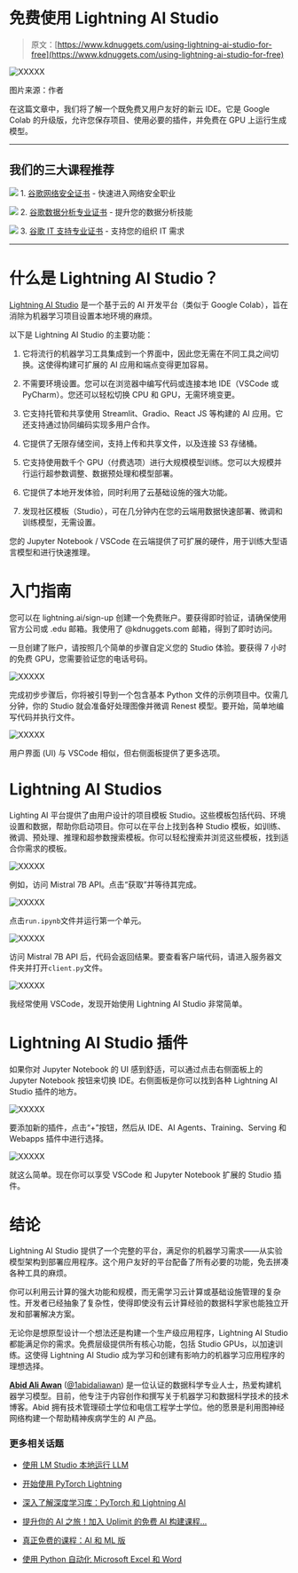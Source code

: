 # 免费使用 Lightning AI Studio

> 原文：[https://www.kdnuggets.com/using-lightning-ai-studio-for-free](https://www.kdnuggets.com/using-lightning-ai-studio-for-free)

![XXXXX](../Images/1b683e472b370d8613c7a937e7decfa1.png)

图片来源：作者

在这篇文章中，我们将了解一个既免费又用户友好的新云 IDE。它是 Google Colab 的升级版，允许您保存项目、使用必要的插件，并免费在 GPU 上运行生成模型。

* * *

## 我们的三大课程推荐

![](../Images/0244c01ba9267c002ef39d4907e0b8fb.png) 1\. [谷歌网络安全证书](https://www.kdnuggets.com/google-cybersecurity) - 快速进入网络安全职业

![](../Images/e225c49c3c91745821c8c0368bf04711.png) 2\. [谷歌数据分析专业证书](https://www.kdnuggets.com/google-data-analytics) - 提升您的数据分析技能

![](../Images/0244c01ba9267c002ef39d4907e0b8fb.png) 3\. [谷歌 IT 支持专业证书](https://www.kdnuggets.com/google-itsupport) - 支持您的组织 IT 需求

* * *

# 什么是 Lightning AI Studio？

[Lightning AI Studio](https://lightning.ai/) 是一个基于云的 AI 开发平台（类似于 Google Colab），旨在消除为机器学习项目设置本地环境的麻烦。

以下是 Lightning AI Studio 的主要功能：

1.  它将流行的机器学习工具集成到一个界面中，因此您无需在不同工具之间切换。这使得构建可扩展的 AI 应用和端点变得更加容易。

1.  不需要环境设置。您可以在浏览器中编写代码或连接本地 IDE（VSCode 或 PyCharm）。您还可以轻松切换 CPU 和 GPU，无需环境变更。

1.  它支持托管和共享使用 Streamlit、Gradio、React JS 等构建的 AI 应用。它还支持通过协同编码实现多用户合作。

1.  它提供了无限存储空间，支持上传和共享文件，以及连接 S3 存储桶。

1.  它支持使用数千个 GPU（付费选项）进行大规模模型训练。您可以大规模并行运行超参数调整、数据预处理和模型部署。

1.  它提供了本地开发体验，同时利用了云基础设施的强大功能。

1.  发现社区模板（Studio），可在几分钟内在您的云端用数据快速部署、微调和训练模型，无需设置。

您的 Jupyter Notebook / VSCode 在云端提供了可扩展的硬件，用于训练大型语言模型和进行快速推理。

# 入门指南

您可以在 lightning.ai/sign-up 创建一个免费账户。要获得即时验证，请确保使用官方公司或 .edu 邮箱。我使用了 @kdnuggets.com 邮箱，得到了即时访问。

一旦创建了账户，请按照几个简单的步骤自定义您的 Studio 体验。要获得 7 小时的免费 GPU，您需要验证您的电话号码。

![XXXXX](../Images/cc44c8b981d11e1d88520a4e178a0ac9.png)

完成初步步骤后，你将被引导到一个包含基本 Python 文件的示例项目中。仅需几分钟，你的 Studio 就会准备好处理图像并微调 Renest 模型。要开始，简单地编写代码并执行文件。

![XXXXX](../Images/83c470f10cf37f88952bab9f317af97d.png)

用户界面 (UI) 与 VSCode 相似，但右侧面板提供了更多选项。

# Lightning AI Studios

Lighting AI 平台提供了由用户设计的项目模板 Studio。这些模板包括代码、环境设置和数据，帮助你启动项目。你可以在平台上找到各种 Studio 模板，如训练、微调、预处理、推理和超参数搜索模板。你可以轻松搜索并浏览这些模板，找到适合你需求的模板。

![XXXXX](../Images/97187a9e6dde2a880e111395cb5b5e7b.png)

例如，访问 Mistral 7B API。点击“获取”并等待其完成。

![XXXXX](../Images/55d352056f95f9a006b536cf6b970a9e.png)

点击`run.ipynb`文件并运行第一个单元。

![XXXXX](../Images/97b295dded03ec323b147bbc31cc2415.png)

访问 Mistral 7B API 后，代码会返回结果。要查看客户端代码，请进入服务器文件夹并打开`client.py`文件。

![XXXXX](../Images/1f18a76341833d13204076ff3f59c365.png)

我经常使用 VSCode，发现开始使用 Lightning AI Studio 非常简单。

# Lightning AI Studio 插件

如果你对 Jupyter Notebook 的 UI 感到舒适，可以通过点击右侧面板上的 Jupyter Notebook 按钮来切换 IDE。右侧面板是你可以找到各种 Lightning AI Studio 插件的地方。

![XXXXX](../Images/a2e4e03e90cc7bdeebe15c69fc7ab722.png)

要添加新的插件，点击“+”按钮，然后从 IDE、AI Agents、Training、Serving 和 Webapps 插件中进行选择。

![XXXXX](../Images/6b3c38a750ff80ade295fc5459c40d88.png)

就这么简单。现在你可以享受 VSCode 和 Jupyter Notebook 扩展的 Studio 插件。

# 结论

Lightning AI Studio 提供了一个完整的平台，满足你的机器学习需求——从实验模型架构到部署应用程序。这个用户友好的平台配备了所有必要的功能，免去拼凑各种工具的麻烦。

你可以利用云计算的强大功能和规模，而无需学习云计算或基础设施管理的复杂性。开发者已经抽象了复杂性，使得即使没有云计算经验的数据科学家也能独立开发和部署解决方案。

无论你是想原型设计一个想法还是构建一个生产级应用程序，Lightning AI Studio 都能满足你的需求。免费层级提供所有核心功能，包括 Studio GPUs，以加速训练。这使得 Lightning AI Studio 成为学习和创建有影响力的机器学习应用程序的理想选择。

[](https://www.polywork.com/kingabzpro)****[Abid Ali Awan](https://www.polywork.com/kingabzpro)**** ([@1abidaliawan](https://www.linkedin.com/in/1abidaliawan)) 是一位认证的数据科学专业人士，热爱构建机器学习模型。目前，他专注于内容创作和撰写关于机器学习和数据科学技术的技术博客。Abid 拥有技术管理硕士学位和电信工程学士学位。他的愿景是利用图神经网络构建一个帮助精神疾病学生的 AI 产品。

### 更多相关话题

+   [使用 LM Studio 本地运行 LLM](https://www.kdnuggets.com/run-an-llm-locally-with-lm-studio)

+   [开始使用 PyTorch Lightning](https://www.kdnuggets.com/2022/12/getting-started-pytorch-lightning.html)

+   [深入了解深度学习库：PyTorch 和 Lightning AI](https://www.kdnuggets.com/introduction-to-deep-learning-libraries-pytorch-and-lightning-ai)

+   [提升你的 AI 之旅！加入 Uplimit 的免费 AI 构建课程…](https://www.kdnuggets.com/2024/01/uplimit-supercharge-your-ai-journey-openai-course)

+   [真正免费的课程：AI 和 ML 版](https://www.kdnuggets.com/free-courses-that-are-actually-free-ai-ml-edition)

+   [使用 Python 自动化 Microsoft Excel 和 Word](https://www.kdnuggets.com/2021/08/automate-microsoft-excel-word-python.html)
